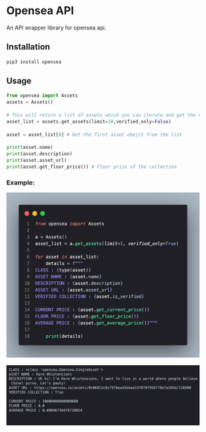 # Opensea API

An API wrapper library for opensea api.

## Installation

```python
pip3 install opensea
```

## Usage

```python
from opensea import Assets
assets = Assets()

# This will return a list of assets which you can iterate and get the needed data
asset_list = assets.get_assets(limit=10,verified_only=False)

asset = asset_list[0] # Get the first asset obejct from the list

print(asset.name)
print(asset.description)
print(asset.asset_url)
print(asset.get_floor_price()) # Floor price of the collection
```

### Example: 
<p align="center">
<img src="images/sample_code.png" alt="sample code" width="600px">
<br></br>
<img src="images/output.png" alt="output" width="600px">
</p>
